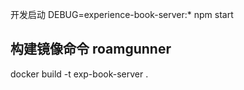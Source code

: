 <!--
 * @Author: PengChaoQun 1152684231@qq.com
 * @Date: 2023-12-28 14:28:22
 * @LastEditors: PengChaoQun 1152684231@qq.com
 * @LastEditTime: 2024-02-24 16:45:13
 * @FilePath: /experience-book-server/README.md
 * @Description:
-->

开发启动
DEBUG=experience-book-server:\* npm start

## 构建镜像命令 roamgunner

docker build -t exp-book-server .
